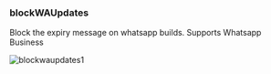 ### blockWAUpdates
Block the expiry message on whatsapp builds. Supports Whatsapp Business 

![blockwaupdates1](https://user-images.githubusercontent.com/56236821/93539447-8959f100-f959-11ea-8b22-4e13d59e7b4d.jpg)
